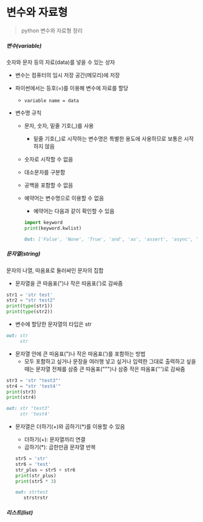 # 변수와 자료형

> python 변수와 자료형 정리



##### 변수(variable)

숫자와 문자 등의 자료(data)를 넣을 수 있는 상자

- 변수는 컴퓨터의 임시 저장 공간(메모리)에 저장

- 파이썬에서는 등호(=)를 이용해 변수에 자료를 할당
  - `variable name = data`

- 변수명 규칙

  - 문자, 숫자, 밑줄 기호(_)를 사용

    - 밑줄 기호(_)로 시작하는 변수명은 특별한 용도에 사용하므로 보통은 시작하지 않음

  - 숫자로 시작할 수 없음

  - 대소문자를 구분함

  - 공백을 포함할 수 없음

  - 예약어는 변수명으로 이용할 수 없음

    - 예약어는 다음과 같이 확인할 수 있음

    ```python
    import keyword
    print(keyword.kwlist)
    ```

    ```markdown
    Out: ['False', 'None', 'True', 'and', 'as', 'assert', 'async', 'await', 'break', 'class', 'continue', 'def', 'del', 'elif', 'else', 'except', 'finally', 'for', 'from', 'global', 'if', 'import', 'in', 'is', 'lambda', 'nonlocal', 'not', 'or', 'pass', 'raise', 'return', 'try', 'while', 'with', 'yield']
    ```



##### 문자열(string)

문자의 나열, 따옴표로 둘러싸인 문자의 집합

- 문자열을 큰 따옴표(")나 작은 따옴표(')로 감싸줌

```python
str1 = 'str test'
str2 = "str test2"
print(type(str1))
print(type(str2))
```

- 변수에 할당한 문자열의 타입은 str

```markdown
out: str 
	 str
```

- 문자열 안에 큰 따옴표(")나 작은 따옴표(')를 포함하는 방법
  - 모두 포함하고 싶거나 문장을 여러행 넣고 싶거나 입력한 그대로 출력하고 싶을때는 문자열 전체를 삼중 큰 따옴표(""")나 삼중 작은 따옴표(''')로 감싸줌

```python
str3 = 'str "test3"'
str4 = "str 'test4'"
print(str3)
print(str4)
```

```markdown
out: str "test3"
     str 'test4'
```

- 문자열은 더하기(+)와 곱하기(*)를 이용할 수 있음

  - 더하기(+): 문자열끼리 연결
  - 곱하기(*): 곱한만큼 문자열 반복

  ```python
  str5 = 'str'
  str6 = 'test'
  str_plus = str5 + str6
  print(str_plus)
  print(str5 * 3)
  ```

  ```markdown
  out: strtest
  	 strstrstr
  ```

  

##### 리스트(list)

